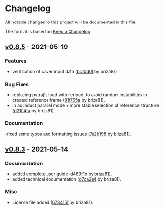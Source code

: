 # Changelog
All notable changes to this project will be documented in this file.

The format is based on [Keep a Changelog](http://keepachangelog.com/en/1.0.0/).

## [v0.8.5](https://github.com/labbit-eu/transport_tools/releases/tag/v0.8.5) - 2021-05-19

### Features
- verification of caver input data ([bc10d0f](https://github.com/labbit-eu/transport_tools/commit/bc10d0fc720ab0a5f448f99306fc962399ae3f79) by briza81).

### Bug Fixes
- replacing pytraj's load with iterload, to avoid random instabilities in created reference frame ([81f765a](https://github.com/labbit-eu/transport_tools/commit/81f765a3dbacf0d481bc7bc81a6304743f53069b) by briza81).
- in aquaduct parallel mode + more stable selection of reference structure ([d2104fa](https://github.com/labbit-eu/transport_tools/commit/d2104fae4af9847a767c9b55435e32bd4a0528f7) by briza81).

### Documentation
-fixed some typos and formatting issues ([7a2b198](https://github.com/labbit-eu/transport_tools/commit/7a2b198aa264e5d3621116f63a11aa273b4bf0d6) by briza81).

## [v0.8.3](https://github.com/labbit-eu/transport_tools/releases/tag/v0.8.3) - 2021-05-14

### Documentation
- added complete user guide ([d469f1b](https://github.com/labbit-eu/transport_tools/commit/d469f1b8651b2b454d8183740ccf0b2f86c36177) by briza81).
- added technical documentation ([d7ca2e4](https://github.com/labbit-eu/transport_tools/commit/d7ca2e46e8320b585fd906954e970d91c4d684e0) by briza81).


### Misc
- License file added  ([673415f](https://github.com/labbit-eu/transport_tools/commit/673415f47dbd68dcab285c95724b0efd624760bd) by briza81).
